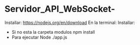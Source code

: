 # Servidor_API_WebSocket-
Installar:
<https://nodejs.org/en/download>
En la terminal:
Installar:
- Si no esta la carpeta modulos npm install
- Para ejecutar Node ./app.js

